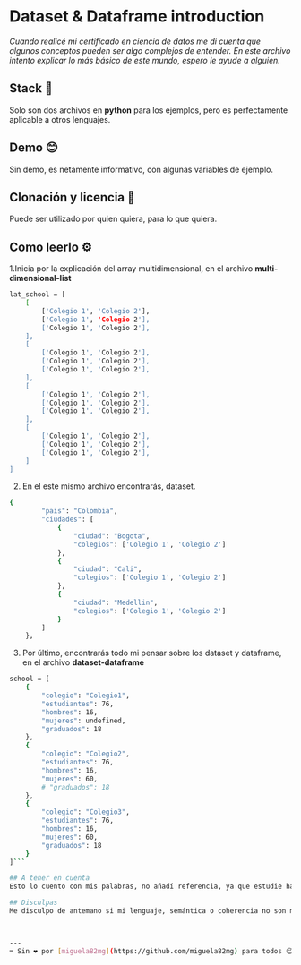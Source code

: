 # Dataset & Dataframe introduction
_Cuando realicé mi certificado en ciencia de datos me di cuenta que algunos conceptos pueden ser algo complejos de entender. En este archivo intento explicar lo más básico de este mundo, espero le ayude a alguien._


## Stack 🚀
Solo son dos archivos en **python** para los ejemplos, pero es perfectamente aplicable a otros lenguajes.


## Demo 😊
Sin demo, es netamente informativo, con algunas variables de ejemplo.


## Clonación y licencia 🎁
Puede ser utilizado por quien quiera, para lo que quiera.


## Como leerlo ⚙️
1.Inicia por la explicación del array multidimensional, en el archivo **multi-dimensional-list**
```bash
lat_school = [
    [
        ['Colegio 1', 'Colegio 2'],
        ['Colegio 1', 'Colegio 2'],
        ['Colegio 1', 'Colegio 2'],
    ],
    [
        ['Colegio 1', 'Colegio 2'],
        ['Colegio 1', 'Colegio 2'],
        ['Colegio 1', 'Colegio 2'],
    ],
    [
        ['Colegio 1', 'Colegio 2'],
        ['Colegio 1', 'Colegio 2'],
        ['Colegio 1', 'Colegio 2'],
    ],
    [
        ['Colegio 1', 'Colegio 2'],
        ['Colegio 1', 'Colegio 2'],
        ['Colegio 1', 'Colegio 2'],
    ]
]
```
2. En el este mismo archivo encontrarás, dataset.
```bash
{
        "pais": "Colombia",
        "ciudades": [
            {
                "ciudad": "Bogota",
                "colegios": ['Colegio 1', 'Colegio 2']
            },
            {
                "ciudad": "Cali",
                "colegios": ['Colegio 1', 'Colegio 2']
            },
            {
                "ciudad": "Medellin",
                "colegios": ['Colegio 1', 'Colegio 2']
            }
        ]
    },
```
3. Por último, encontrarás todo mi pensar sobre los dataset y dataframe, en el archivo **dataset-dataframe**
```bash
school = [
    {
        "colegio": "Colegio1",
        "estudiantes": 76,
        "hombres": 16,
        "mujeres": undefined,
        "graduados": 18
    },
    {
        "colegio": "Colegio2",
        "estudiantes": 76,
        "hombres": 16,
        "mujeres": 60,
        # "graduados": 18
    },
    {
        "colegio": "Colegio3",
        "estudiantes": 76,
        "hombres": 16,
        "mujeres": 60,
        "graduados": 18
    }
]```

## A tener en cuenta
Esto lo cuento con mis palabras, no añadí referencia, ya que estudie hace años estos conceptos y no me acuerdo de la bibliografía. De todas formas, si te interesa crecer en esto, te recomiendo la certificación de IBM.

## Disculpas
Me disculpo de antemano si mi lenguaje, semántica o coherencia no son muy técnicas. Quería explicar esto; como decimos en Colombia "Con plastilina".



---
⌨️ Sin ❤️ por [miguela82mg](https://github.com/miguela82mg) para todos 😊
